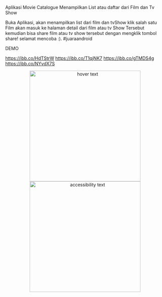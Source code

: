 Aplikasi Movie Catalogue
Menampilkan List atau daftar dari Film dan Tv Show

Buka Aplikasi, akan menampilkan list dari film dan tvShow
klik salah satu Film akan masuk ke halaman detail dari film atau tv Show Tersebut
kemudian bisa share film atau tv show tersebut dengan mengklik tombol share! 
selamat mencoba :). #juaraandroid


DEMO

https://ibb.co/HdTStrW
https://ibb.co/T1qjNK7
https://ibb.co/gTMDS4g
https://ibb.co/NYvdX7S

<p align="center">
  <img src="your_relative_path_here" width="350" title="hover text">
  <img src="your_relative_path_here_number_2_large_name" width="350" alt="accessibility text">
</p>
